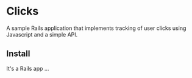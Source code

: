 Clicks
======

A sample Rails application that implements tracking of user clicks using Javascript and a simple API.

Install
-------
It's a Rails app ...

